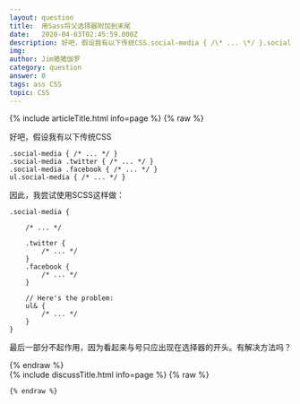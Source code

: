 ```yaml
---
layout: question
title:  用Sass将父选择器附加到末尾
date:   2020-04-03T02:45:59.000Z
description: 好吧，假设我有以下传统CSS.social-media { /\* ... \*/ }.social-media .twitter { /\* ... \*...
img: 
author: Jim猪猪伽罗
category: question
answer: 0
tags: ass CSS
topic: CSS
---
```

<div class="article-root">
  <div class="article">
    {% include articleTitle.html info=page %}
    {% raw %}
    <div class="article-content"><p><font style="vertical-align: inherit;"><font style="vertical-align: inherit;">好吧，假设我有以下传统CSS</font></font></p>

<pre><code>.social-media { /* ... */ }<font></font>
.social-media .twitter { /* ... */ }<font></font>
.social-media .facebook { /* ... */ }<font></font>
ul.social-media { /* ... */ }<font></font>
</code></pre>

<p><font style="vertical-align: inherit;"><font style="vertical-align: inherit;">因此，我尝试使用SCSS这样做：</font></font></p>

<pre><code>.social-media {<font></font>
<font></font>
    /* ... */<font></font>
<font></font>
    .twitter { <font></font>
        /* ... */<font></font>
    }<font></font>
    .facebook {<font></font>
        /* ... */<font></font>
    }<font></font>
<font></font>
    // Here's the problem:<font></font>
    ul&amp; {<font></font>
        /* ... */<font></font>
    }<font></font>
}<font></font>
</code></pre>

<p><font style="vertical-align: inherit;"><font style="vertical-align: inherit;">最后一部分不起作用，因为看起来与号只应出现在选择器的开头。</font><font style="vertical-align: inherit;">有解决方法吗？</font></font></p></div>
    {% endraw %}
  </div>

  <div class="discuss-wrapper">
    {% include discussTitle.html info=page %}
    {% raw %}
    
    {% endraw %}
  </div>
<div>
